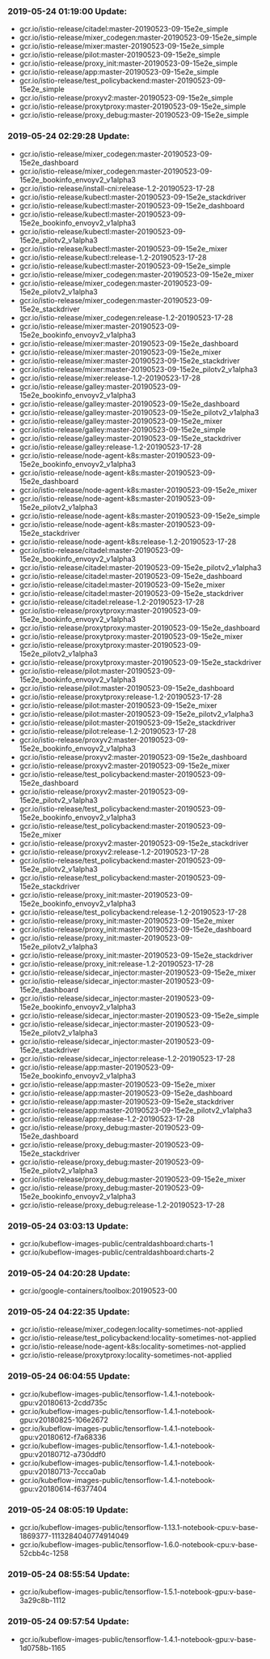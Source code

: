 ### 2019-05-24 01:19:00 Update:

- gcr.io/istio-release/citadel:master-20190523-09-15e2e_simple
- gcr.io/istio-release/mixer_codegen:master-20190523-09-15e2e_simple
- gcr.io/istio-release/mixer:master-20190523-09-15e2e_simple
- gcr.io/istio-release/pilot:master-20190523-09-15e2e_simple
- gcr.io/istio-release/proxy_init:master-20190523-09-15e2e_simple
- gcr.io/istio-release/app:master-20190523-09-15e2e_simple
- gcr.io/istio-release/test_policybackend:master-20190523-09-15e2e_simple
- gcr.io/istio-release/proxyv2:master-20190523-09-15e2e_simple
- gcr.io/istio-release/proxytproxy:master-20190523-09-15e2e_simple
- gcr.io/istio-release/proxy_debug:master-20190523-09-15e2e_simple
### 2019-05-24 02:29:28 Update:

- gcr.io/istio-release/mixer_codegen:master-20190523-09-15e2e_dashboard
- gcr.io/istio-release/mixer_codegen:master-20190523-09-15e2e_bookinfo_envoyv2_v1alpha3
- gcr.io/istio-release/install-cni:release-1.2-20190523-17-28
- gcr.io/istio-release/kubectl:master-20190523-09-15e2e_stackdriver
- gcr.io/istio-release/kubectl:master-20190523-09-15e2e_dashboard
- gcr.io/istio-release/kubectl:master-20190523-09-15e2e_bookinfo_envoyv2_v1alpha3
- gcr.io/istio-release/kubectl:master-20190523-09-15e2e_pilotv2_v1alpha3
- gcr.io/istio-release/kubectl:master-20190523-09-15e2e_mixer
- gcr.io/istio-release/kubectl:release-1.2-20190523-17-28
- gcr.io/istio-release/kubectl:master-20190523-09-15e2e_simple
- gcr.io/istio-release/mixer_codegen:master-20190523-09-15e2e_mixer
- gcr.io/istio-release/mixer_codegen:master-20190523-09-15e2e_pilotv2_v1alpha3
- gcr.io/istio-release/mixer_codegen:master-20190523-09-15e2e_stackdriver
- gcr.io/istio-release/mixer_codegen:release-1.2-20190523-17-28
- gcr.io/istio-release/mixer:master-20190523-09-15e2e_bookinfo_envoyv2_v1alpha3
- gcr.io/istio-release/mixer:master-20190523-09-15e2e_dashboard
- gcr.io/istio-release/mixer:master-20190523-09-15e2e_mixer
- gcr.io/istio-release/mixer:master-20190523-09-15e2e_stackdriver
- gcr.io/istio-release/mixer:master-20190523-09-15e2e_pilotv2_v1alpha3
- gcr.io/istio-release/mixer:release-1.2-20190523-17-28
- gcr.io/istio-release/galley:master-20190523-09-15e2e_bookinfo_envoyv2_v1alpha3
- gcr.io/istio-release/galley:master-20190523-09-15e2e_dashboard
- gcr.io/istio-release/galley:master-20190523-09-15e2e_pilotv2_v1alpha3
- gcr.io/istio-release/galley:master-20190523-09-15e2e_mixer
- gcr.io/istio-release/galley:master-20190523-09-15e2e_simple
- gcr.io/istio-release/galley:master-20190523-09-15e2e_stackdriver
- gcr.io/istio-release/galley:release-1.2-20190523-17-28
- gcr.io/istio-release/node-agent-k8s:master-20190523-09-15e2e_bookinfo_envoyv2_v1alpha3
- gcr.io/istio-release/node-agent-k8s:master-20190523-09-15e2e_dashboard
- gcr.io/istio-release/node-agent-k8s:master-20190523-09-15e2e_mixer
- gcr.io/istio-release/node-agent-k8s:master-20190523-09-15e2e_pilotv2_v1alpha3
- gcr.io/istio-release/node-agent-k8s:master-20190523-09-15e2e_simple
- gcr.io/istio-release/node-agent-k8s:master-20190523-09-15e2e_stackdriver
- gcr.io/istio-release/node-agent-k8s:release-1.2-20190523-17-28
- gcr.io/istio-release/citadel:master-20190523-09-15e2e_bookinfo_envoyv2_v1alpha3
- gcr.io/istio-release/citadel:master-20190523-09-15e2e_pilotv2_v1alpha3
- gcr.io/istio-release/citadel:master-20190523-09-15e2e_dashboard
- gcr.io/istio-release/citadel:master-20190523-09-15e2e_mixer
- gcr.io/istio-release/citadel:master-20190523-09-15e2e_stackdriver
- gcr.io/istio-release/citadel:release-1.2-20190523-17-28
- gcr.io/istio-release/proxytproxy:master-20190523-09-15e2e_bookinfo_envoyv2_v1alpha3
- gcr.io/istio-release/proxytproxy:master-20190523-09-15e2e_dashboard
- gcr.io/istio-release/proxytproxy:master-20190523-09-15e2e_mixer
- gcr.io/istio-release/proxytproxy:master-20190523-09-15e2e_pilotv2_v1alpha3
- gcr.io/istio-release/proxytproxy:master-20190523-09-15e2e_stackdriver
- gcr.io/istio-release/pilot:master-20190523-09-15e2e_bookinfo_envoyv2_v1alpha3
- gcr.io/istio-release/pilot:master-20190523-09-15e2e_dashboard
- gcr.io/istio-release/proxytproxy:release-1.2-20190523-17-28
- gcr.io/istio-release/pilot:master-20190523-09-15e2e_mixer
- gcr.io/istio-release/pilot:master-20190523-09-15e2e_pilotv2_v1alpha3
- gcr.io/istio-release/pilot:master-20190523-09-15e2e_stackdriver
- gcr.io/istio-release/pilot:release-1.2-20190523-17-28
- gcr.io/istio-release/proxyv2:master-20190523-09-15e2e_bookinfo_envoyv2_v1alpha3
- gcr.io/istio-release/proxyv2:master-20190523-09-15e2e_dashboard
- gcr.io/istio-release/proxyv2:master-20190523-09-15e2e_mixer
- gcr.io/istio-release/test_policybackend:master-20190523-09-15e2e_dashboard
- gcr.io/istio-release/proxyv2:master-20190523-09-15e2e_pilotv2_v1alpha3
- gcr.io/istio-release/test_policybackend:master-20190523-09-15e2e_bookinfo_envoyv2_v1alpha3
- gcr.io/istio-release/test_policybackend:master-20190523-09-15e2e_mixer
- gcr.io/istio-release/proxyv2:master-20190523-09-15e2e_stackdriver
- gcr.io/istio-release/proxyv2:release-1.2-20190523-17-28
- gcr.io/istio-release/test_policybackend:master-20190523-09-15e2e_pilotv2_v1alpha3
- gcr.io/istio-release/test_policybackend:master-20190523-09-15e2e_stackdriver
- gcr.io/istio-release/proxy_init:master-20190523-09-15e2e_bookinfo_envoyv2_v1alpha3
- gcr.io/istio-release/test_policybackend:release-1.2-20190523-17-28
- gcr.io/istio-release/proxy_init:master-20190523-09-15e2e_mixer
- gcr.io/istio-release/proxy_init:master-20190523-09-15e2e_dashboard
- gcr.io/istio-release/proxy_init:master-20190523-09-15e2e_pilotv2_v1alpha3
- gcr.io/istio-release/proxy_init:master-20190523-09-15e2e_stackdriver
- gcr.io/istio-release/proxy_init:release-1.2-20190523-17-28
- gcr.io/istio-release/sidecar_injector:master-20190523-09-15e2e_mixer
- gcr.io/istio-release/sidecar_injector:master-20190523-09-15e2e_dashboard
- gcr.io/istio-release/sidecar_injector:master-20190523-09-15e2e_bookinfo_envoyv2_v1alpha3
- gcr.io/istio-release/sidecar_injector:master-20190523-09-15e2e_simple
- gcr.io/istio-release/sidecar_injector:master-20190523-09-15e2e_pilotv2_v1alpha3
- gcr.io/istio-release/sidecar_injector:master-20190523-09-15e2e_stackdriver
- gcr.io/istio-release/sidecar_injector:release-1.2-20190523-17-28
- gcr.io/istio-release/app:master-20190523-09-15e2e_bookinfo_envoyv2_v1alpha3
- gcr.io/istio-release/app:master-20190523-09-15e2e_mixer
- gcr.io/istio-release/app:master-20190523-09-15e2e_dashboard
- gcr.io/istio-release/app:master-20190523-09-15e2e_stackdriver
- gcr.io/istio-release/app:master-20190523-09-15e2e_pilotv2_v1alpha3
- gcr.io/istio-release/app:release-1.2-20190523-17-28
- gcr.io/istio-release/proxy_debug:master-20190523-09-15e2e_dashboard
- gcr.io/istio-release/proxy_debug:master-20190523-09-15e2e_stackdriver
- gcr.io/istio-release/proxy_debug:master-20190523-09-15e2e_pilotv2_v1alpha3
- gcr.io/istio-release/proxy_debug:master-20190523-09-15e2e_mixer
- gcr.io/istio-release/proxy_debug:master-20190523-09-15e2e_bookinfo_envoyv2_v1alpha3
- gcr.io/istio-release/proxy_debug:release-1.2-20190523-17-28
### 2019-05-24 03:03:13 Update:

- gcr.io/kubeflow-images-public/centraldashboard:charts-1
- gcr.io/kubeflow-images-public/centraldashboard:charts-2
### 2019-05-24 04:20:28 Update:

- gcr.io/google-containers/toolbox:20190523-00
### 2019-05-24 04:22:35 Update:

- gcr.io/istio-release/mixer_codegen:locality-sometimes-not-applied
- gcr.io/istio-release/test_policybackend:locality-sometimes-not-applied
- gcr.io/istio-release/node-agent-k8s:locality-sometimes-not-applied
- gcr.io/istio-release/proxytproxy:locality-sometimes-not-applied
### 2019-05-24 06:04:55 Update:

- gcr.io/kubeflow-images-public/tensorflow-1.4.1-notebook-gpu:v20180613-2cdd735c
- gcr.io/kubeflow-images-public/tensorflow-1.4.1-notebook-gpu:v20180825-106e2672
- gcr.io/kubeflow-images-public/tensorflow-1.4.1-notebook-gpu:v20180612-f7a68336
- gcr.io/kubeflow-images-public/tensorflow-1.4.1-notebook-gpu:v20180712-a730ddf0
- gcr.io/kubeflow-images-public/tensorflow-1.4.1-notebook-gpu:v20180713-7ccca0ab
- gcr.io/kubeflow-images-public/tensorflow-1.4.1-notebook-gpu:v20180614-f6377404
### 2019-05-24 08:05:19 Update:

- gcr.io/kubeflow-images-public/tensorflow-1.13.1-notebook-cpu:v-base-1869377-1113284040774914049
- gcr.io/kubeflow-images-public/tensorflow-1.6.0-notebook-cpu:v-base-52cbb4c-1258
### 2019-05-24 08:55:54 Update:

- gcr.io/kubeflow-images-public/tensorflow-1.5.1-notebook-gpu:v-base-3a29c8b-1112
### 2019-05-24 09:57:54 Update:

- gcr.io/kubeflow-images-public/tensorflow-1.4.1-notebook-gpu:v-base-1d0758b-1165
